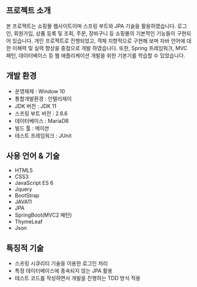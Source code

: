 ## 프로젝트 소개
본 프로젝트는 쇼핑몰 웹사이트이며 스프링 부트와 JPA 기술을 활용하였습니다. 로그인, 회원가입, 상품 등록 및 조회, 주문, 장바구니 등 쇼핑몰의 기본적인 기능들이 구현되어 있습니다. 개인 프로젝트로 진행되었고, 객체 지향적으로 구현해 보며 자바 언어에 대한 이해력 및 실력 향상을 중점으로 개발 하였습니다. 또한, Spring 프레임워크, MVC 패턴, 데이터베이스 등 웹 애플리케이션 개발을 위한 기본기를 학습할 수 있었습니다.

## 개발 환경
* 운영체제 : Window 10
* 통합개발환경 : 인텔리제이
* JDK 버전 : JDK 11
* 스프링 부트 버전 : 2.6.6
* 데이터베이스 : MariaDB
* 빌드 툴 : 메이븐
* 테스트 프레임워크 : JUnit

## 사용 언어 & 기술
* HTML5
* CSS3
* JavaScript ES 6
* Jquery
* BootStrap
* JAVA11
* JPA
* SpringBoot(MVC2 패턴)
* ThymeLeaf
* Json

## 특징적 기술
* 스프링 시큐리티 기술을 이용한 로그인 처리
* 특정 데이터베이스에 종속되지 않는 JPA 활용
* 테스트 코드를 작성하면서 개발을 진행하는 TDD 방식 적용

